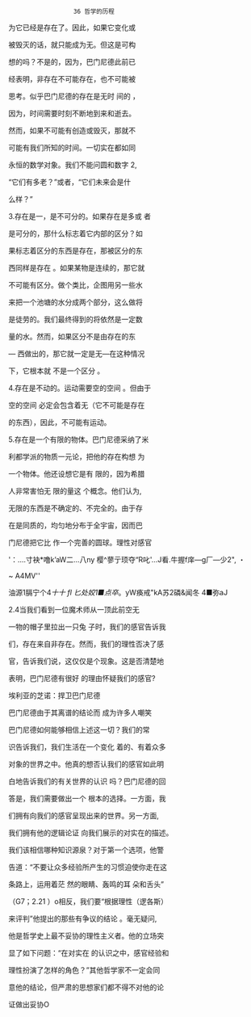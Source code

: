                       36 哲学的历程

为它已经是存在了。因此，如果它变化或

被毁灭的话，就只能成为无。但这是可构

想的吗？不是的，因为，巴门尼德此前已

经表明，非存在不可能存在，也不可能被

思考。似乎巴门尼德的存在是无时 间的 ，

因为，时间需要时刻不断地到来和逝去。

然而，如果不可能有创造或毁灭，那就不

可能有我们所知的时间。一切实在都如同

永恒的数学对象。我们不能问圆和数字 2,

“它们有多老？”或者，“它们未来会是什

么样？”

3.存在是一，是不可分的。如果存在是多或 者

是可分的，那什么标志着它内部的区分？如

果标志着区分的东西是存在，那被区分的东

西同样是存在 。如果某物是连续的，那它就

不可能有区分。做个类比，企图用另一些水

来把一个池塘的水分成两个部分，这么做将

是徒劳的。我们最终得到的将依然是一定数

量的水。然而，如果区分不是由存在的东

— 西做出的，那它就一定是无—在这种情况

下，它根本就 不是一个区分 。

4.存在是不动的。运动需要空的空间 。但由于

空的空间 必定会包含着无（它不可能是存在

的东西），因此，不可能有运动。

5.存在是一个有限的物体。巴门尼德采纳了米

利都学派的物质一元论，把他的存在构想 为

一个物体。他还设想它是有 限的，因为希腊

人非常害怕无 限的量这 个概念。他们认为,

无限的东西是不确定的、不完全的。由于存

在是同质的，均匀地分布于全宇宙，因而巴

门尼德把它比 作一个完善的圆球。理性对感官

'：....寸袂*噜k’aW二…八ny 樱^蓼亍顼夺“R叱'…J看.牛握f庠—g厂―少2", ・

~ A4MV''

油源1膈宁个4*十十 fl 匕处姣1■点卒*。yW痪戒"kA苏2磷&闻冬 4■弥aJ

2.4当我们看到一位魔术师从一顶此前空无

一物的帽子里拉出一只兔 子时，我们的感官告诉我

们，存在来自非存在。然而，我们的理性否决了感

官，告诉我们说，这仅仅是个现象。这是否清楚地

表明，巴门尼德有很好 的理由怀疑我们的感官?

埃利亚的芝诺：捍卫巴门尼德

巴门尼德由于其离谱的结论而 成为许多人嘲笑

巴门尼德如何能够相信上述这一切？我们的常

识告诉我们，我们生活在一个变化 着的、有着众多

对象的世界之中。他真的想否认我们的感官如此明

白地告诉我们的有关世界的认识 吗？巴门尼德的回

答是，我们需要做出一个 根本的选择。一方面，我

们拥有向我们的感官呈现出来的世界。另一方面,

我们拥有他的逻辑论证 向我们展示的对实在的描述。

我们该相信哪种知识源泉？对于第一个选项，他警

告道：“不要让众多经验所产生的习惯迫使你走在这

条路上，运用着茫 然的眼睛、轰鸣的耳 朵和舌头”

（G7；2.21 ）o相反，我们要“根据理性（逻各斯）

来评判”他提出的那些有争议的结论 。毫无疑问,

他是哲学史上最不妥协的理性主义者。他的立场突

显了如下问题：“在对实在 的认识之中，感官经验和

理性扮演了怎样的角色？”其他哲学家不一定会同

意他的结论，但严肃的思想家们都不得不对他的论

证做出妥协O